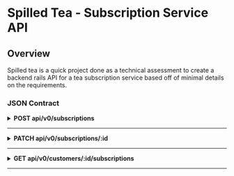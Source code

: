 # Spilled Tea - Subscription Service API

## Overview
Spilled tea is a quick project done as a technical assessment to create a backend rails API for a tea subscription service based off of minimal details on the requirements.


### JSON Contract
<details>
  <summary> <b>POST api/v0/subscriptions </b></summary><br/>

  Description: Create a new subscription.

  Requirements: Must provide valid data and datatypes as follows:
  - title [String]
  - price [Float]
  - frequency [Integer] (Options: 0 = weekly, 1 = monthly, 2 = qu
  arterly, 3 = annually)
  - customer_id [Integer]
  - tea_id [Integer]
  <br/><br/>

  Request Body:

  ```
  {
    "title": "Monthly Tea is Fundamental",
    "price": 9.99,
    "frequency": 1,
    "customer_id": 1,
    "tea_id": 7
  }
  ```
  <br/>
  <details>
    <summary><i> Successful Response:</i></summary>

    ```
    {
      "data": {
        "id": "1",
        "type": "subscription",
        "attributes": {
          "title": "Monthly Tea is Fundamental",
          "price": 9.99,
          "status": "active",
          "frequency": "monthly",
          "tea_id": 7,
          "customer_id": 1
        }
      }
    }
    ```

    **Status Code:** 201 :created

    The subscription has been successfully created. The response contains the newly created subscription's details with the status set to "active" as a default.
  </details>

  <details>
    <summary>Error Response:</summary>

    ```
    {
      "errors":[
        {
          "Validation failed: Title can't be blank"
        }
      ]
    }
    ```

    **Status Code:** 422 :unprocessable_entity

    The subscription has not been successfully created due to invalid ids, invalid data types, or missing values. The response contains the detailed error message.
  </details>
  <br/><br/><br/>
</details>

---

<details>
  <summary> <b>PATCH api/v0/subscriptions/:id </b></summary><br/>

  Description: Update a subscription status (Cancel a subscription).

  Requirements: 
  * *If updating data of the subscription*
    - title [String]
    - price [Float]
    - frequency [Integer] (Options: 0 = weekly, 1 = monthly, 2 = qu
  arterly, 3 = annually)
    - customer_id [Integer]
    - tea_id [Integer]

  * *If cancelling a subscription*
    - status [Integer] (Options: 0 = active, 1 = canceled)

  <br/><br/>
  Cancellation Request Body:

  ```
  {
    "status": 1
  }
  ```

  <br/>
  <details>
    <summary>Successful Response:</summary>

    ```
    {
      "data": {
        "id": "1",
        "type": "subscription",
        "attributes": {
          "title": "Monthly Tea is Fundamental",
          "price": 9.99,
          "status": "canceled",
          "frequency": "monthly",
          "tea_id": 7,
          "customer_id": 1
        }
      }
    }
    ```

    **Status Code:** 200 :ok

    The subscription has been successfully updated with a status "canceled".
  </details>

  <details>
    <summary>Cancelation Error Response:</summary>

    ```
    {
      "errors":[
        {
          "details":"'9' is not a valid status"
        }
      ]
    }
    ```

    **Status Code:** 400 :bad_request 

    The subscription has not been updated as an invalid status enums (integer) was used. Only the values 0 (active) and 1 (canceled) are allowed. The response contains the detailed error message.
  </details>
  <br/><br/><br/>
</details>

---

<details>
  <summary> <b>GET api/v0/customers/:id/subscriptions </b></summary><br/>

  Description: Get a list of all subscriptions for a customer.

  Requirements: 
  * *Must pass a valid customer ID*

  Request Body: No request body required

  <br/>
  <details>
    <summary>Successful Response:</summary>

    ```
    {
      "data": [
        {
          "id": "1",
          "type": "subscription",
          "attributes": {
              "title": "Sissy that walk.",
              "price": 60.75,
              "status": "active",
              "frequency": "annually",
              "tea_id": 1,
              "customer_id": 1
          }
        },
        {
          "id": "2",
          "type": "subscription",
          "attributes": {
              "title": "Put the bass in your walk.",
              "price": 57.79,
              "status": "active",
              "frequency": "quarterly",
              "tea_id": 2,
              "customer_id": 1
          }
        },
        {
          "id": "3",
          "type": "subscription",
          "attributes": {
              "title": "She done already done had herses.",
              "price": 51.89,
              "status": "canceled",
              "frequency": "weekly",
              "tea_id": 3,
              "customer_id": 1
          }
        }
      ]
    }
    ```

    **Status Code:** 200 :ok

    The list of the customer's subscriptions has successfully been retrieved.
  </details>

  <details>
    <summary>Successful Response (no subscriptions):</summary>

    ```
    {
      "data": []
    }
    ```

    **Status Code:** 200 :ok

    The customer has no subscriptions, so the data is a blank array.
  </details>
  
  <details>
    <summary>Invalid customer ID Error Response:</summary>

    ```
    {
      "errors": [
        {
            "details": "Couldn't find Customer with 'id'=123123123123"
        }
    ]
}
    ```

    **Status Code:** 404 :not_found 

    The customer ID was not found, so no records could be returned. The response contains the detailed error message.
  </details>
</details>

---